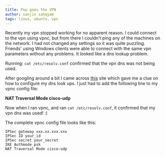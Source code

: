 ```yaml
---
title: Pop goes the VPN
author: sanjiv sahayam
tags: linux, ubuntu, vpn
---
```


Recently my vpn stopped working for no apparent reason. I could connect to the vpn using vpnc, but from there I couldn't ping any of the machines on the network. I had not changed any settings so it was quite puzzling. Friends' using Windows clients were able to connect with the same vpn parameters without any problems. It looked like a dns lookup problem.

Running: ```cat /etc/resolv.conf``` confirmed that the vpn dns was not being used.

After googling around a bit I came across [this](http://prystash.blogspot.com/2009/09/vpnc-linux-vpnc-no-response-from-target.html) site which gave me a clue on how to configure my dns look ups. I just had to add the following line to my vpnc config file:

__NAT Traversal Mode cisco-udp__

Now when I ran vpnc, and ran ```cat /etc/resolv.conf```, it confirmed that my vpn dns was used! :)

The complete vpnc config file looks like this:

```
IPSec gateway xxx.xx.xxx.xxx
IPSec ID your_id
IPSec secret your_secret
IKE Authmode psk
NAT Traversal Mode cisco-udp
```

